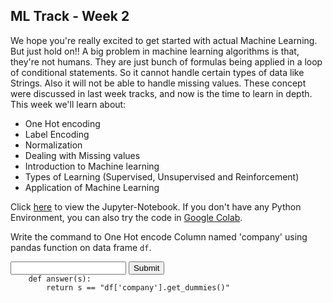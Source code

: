 ## ML Track - Week 2
We hope you're really excited to get started with actual Machine Learning. But just hold on!!
A big problem in machine learning algorithms is that, they're not humans. They are just bunch of formulas being applied in a loop of conditional statements.
So it cannot handle certain types of data like Strings. Also it will not be able to handle missing values.
These concept were discussed in last week tracks, and now is the time to learn in depth.
This week we'll learn about:

- One Hot encoding
- Label Encoding
- Normalization
- Dealing with Missing values
- Introduction to Machine learning
- Types of Learning (Supervised, Unsupervised and Reinforcement)
- Application of Machine Learning

Click [here](https://github.com/kabirnagpal/SoA-ML-14/blob/master/week%202.ipynb) to view the Jupyter-Notebook.
If you don't have any Python Environment, you can also try the code in [Google Colab](https://colab.research.google.com/).


Write the command to One Hot encode Column named 'company' using pandas function on data frame `df`.
<form method='POST'>
  <input name='answer'>
  <input type='submit' value='Submit'>
  <code class='code_checker'>
    def answer(s):
        return s == "df['company'].get_dummies()"
  </code>
</form>
